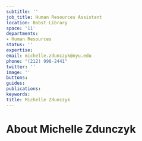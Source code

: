 ```yaml
---
subtitle: ''
job_title: Human Resources Assistant
location: Bobst Library
space: '11'
departments:
- Human Resources
status: ''
expertise: 
email: michelle.zdunczyk@nyu.edu
phone: "(212) 998-2441"
twitter: ''
image: ''
buttons: 
guides: 
publications: 
keywords: 
title: Michelle Zdunczyk
---
```


# About Michelle Zdunczyk